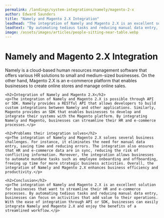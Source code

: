 ```yaml
---
permalink: /landings/system-integrations/namely/magento-2-x
author: Edward Saunders
title: "Namely and Magento 2.X Integration"
leadhead: "The integration of Namely and Magento 2.X is an excellent solution for businesses that want to streamline their HR and e-commerce processes"
leadtext: "By automating tedious tasks and reducing manual data entry, businesses can focus on activities that add value to their operations. With the ease of integration through API or SDK, businesses can easily integrate Namely and Magento 2.X and enjoy the benefits of a streamlined workflow."
image: /assets/images/articles/people-sitting-near-table.webp
---
```

<div class="arttext">	<h1>Namely and Magento 2.X Integration</h1>
	<p>Namely is a cloud-based human resources management software that offers various HR solutions to small and medium-sized businesses. On the other hand, Magento 2.X is an e-commerce platform that enables businesses to create online stores and manage online sales. </p>
	
	<h2>Integration of Namely and Magento 2.X</h2>
	<p>The integration of Namely and Magento 2.X is possible through API or SDK. Namely provides a RESTful API that allows developers to build custom integrations between Namely and other applications. Similarly, Magento provides an SDK that enables businesses to develop and integrate their systems with the Magento platform. By integrating Namely and Magento, businesses can streamline their HR and e-commerce processes.</p>

	<h2>Problems their integration solves</h2>
	<p>The integration of Namely and Magento 2.X solves several business challenges. For instance, it eliminates the need for manual data entry, saving time and reducing errors. The integration also ensures that HR and e-commerce data are in sync, reducing the risk of conflicting information. Moreover, the integration allows businesses to automate mundane tasks such as employee onboarding and offboarding, freeing up time for more strategic business activities. Overall, the integration of Namely and Magento 2.X enhances business efficiency and productivity.</p>

	<h2>Conclusion</h2>
	<p>The integration of Namely and Magento 2.X is an excellent solution for businesses that want to streamline their HR and e-commerce processes. By automating tedious tasks and reducing manual data entry, businesses can focus on activities that add value to their operations. With the ease of integration through API or SDK, businesses can easily integrate Namely and Magento 2.X and enjoy the benefits of a streamlined workflow.</p>

</div>